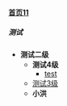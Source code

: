 
#### [首页11](?file=home-首页11)

##### 测试
- **测试二级**
    - **测试4级**
        - [test](?file=001-测试/01-测试二级/000002-测试4级/01-test "test")
    - [测试3级](?file=001-测试/01-测试二级/001-测试3级 "测试3级")
    - **小洪**
